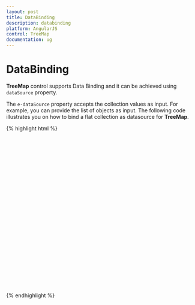 ```yaml
---
layout: post
title: DataBinding
description: databinding
platform: AngularJS
control: TreeMap
documentation: ug
---
```


# DataBinding

**TreeMap** control supports Data Binding and it can be achieved using `dataSource` property.

The `e-dataSource` property accepts the collection values as input. For example, you can provide the list of objects as input. The following code illustrates you on how to bind a flat collection as datasource for **TreeMap**.

{% highlight html %}

<html xmlns="http://www.w3.org/1999/xhtml" lang="en" ng-app="TreemapApp">
    <head>
        <title>Essential Studio for AngularJS: TreeMap</title>
        <!--CSS and Script file References -->
    </head> 
    <body ng-controller="TreemapCtrl">
     <div id="treemapContainer" style="align-content:center;width: 800px; height: 400px;">
     <ej-treemap e-datasource=populationData e-colorValuePath="Growth" e-weightvaluepath="Population">
    </ej-treemap>
     </div>
      <script>
       var population_data = [
                   { Continent: "Asia", Region: "Southern Asia", Growth: 1.32, Population: 1749046000 },
                   { Continent: "Asia", Region: "Eastern Asia", Growth: 0.57, Population: 1620807000 },
                   { Continent: "Asia", Region: "South-Eastern Asia", Growth: 1.20, Population: 618793000 },
                   { Continent: "Asia", Region: "Western Asia", Growth: 1.98, Population: 245707000 },
                   { Continent: "Asia", Region: "Central Asia", Growth: 1.43, Population: 64370000 },
                   { Continent: "Europe", Region: "Europe", Growth: 0.10, Population: 742452000 },
                   { Continent: "America", Region: "South America", Growth: 1.06, Population: 406740000 },
                   { Continent: "America", Region: "Northern America", Growth: 0.85, Population: 355361000 },
                   { Continent: "America", Region: "Central America", Growth: 1.40, Population: 167387000 },
                   { Continent: "Africa", Region: "Eastern Africa", Growth: 2.89, Population: 373202000 },
                   { Continent: "Africa", Region: "Western Africa", Growth: 2.78, Population: 331255000 },
                   { Continent: "Africa", Region: "Northern Africa", Growth: 1.70, Population: 210002000 },
                   { Continent: "Africa", Region: "Middle Africa", Growth: 2.79, Population: 135750000 },
                   { Continent: "Africa", Region: "Southern Africa", Growth: 0.91, Population: 60425000 }
        ];
           angular.module('TreemapApp', ['ejangular'])
           .controller('TreemapCtrl', function ($scope) {
                    $scope.populationData=population_data;
                        });
    </script>
    </body>
</html> 

       



{% endhighlight %}



